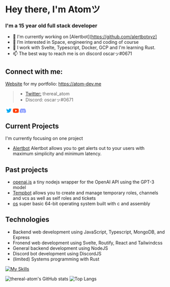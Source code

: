 # Hey there, I'm Atomツ
### I'm a 15 year old full stack developer
- 👋 I'm currently working on [Alertbot](https://github.com/alertbotxyz]
- 👀 I’m interested in Space, engineering and coding of course
- 🌱 I work with Svelte, Typescript, Docker, GCP and I'm learning Rust.
- 📫 The best way to reach me is on discord oscarッ#0671

## Connect with me:
[Website](https://atom-dev.me) for my portfolio: https://atom-dev.me
> - [Twitter:](https://twitter.com/thereal_atom) thereal_atom
> - Discord: oscarッ#0671

[<img align="left" alt="icon" width="22px" src="https://github.com/thereal-atom/thereal-atom/blob/main/Icons/icons8-twitter.svg" />](https://twitter.com/thereal_atom)
[<img align="left" alt="icon" width="22px" src="https://github.com/thereal-atom/thereal-atom/blob/main/Icons/icons8-youtube-play-button.svg" />](https://www.youtube.com/channel/UCWyWlGlfkzMuCREa4WLt3LQ)
[<img align="left" alt="icon" width="22px" src="https://github.com/thereal-atom/thereal-atom/blob/main/Icons/icons8-discord.svg" />](https://discord.gg/eVVc4jJfDa)
<br />

## Current Projects 
I'm currently focusing on one project
- [Alertbot](https://github.com/alertbotxyz) Alertbot allows you to get alerts out to your users with maximum simplicity and minimum latency.


## Past projects
- [openai.js](https://github.com/thereal-atom/openai.js) a tiny nodejs wrapper for the OpenAI API using the GPT-3 model
- [Tempbot](https://github.com/thereal-atom/tempbot-bot) allows you to create and manage temporary roles, channels and vcs as well as self roles and tickets 
- [os](https://github.com/thereal-atom/os) super basic 64-bit operating system built with c and assembly

## Technologies

- Backend web development using JavaScript, Typescript, MongoDB, and Express 
- Fronend web development using Svelte, Routify, React and Tailwindcss 
- General backend development using NodeJS 
- Discord bot development using DiscordJS
- (limited) Systems programming with Rust

[![My Skills](https://skillicons.dev/icons?i=ts,rust,docker,express,gcp,git,mongodb,nodejs,redis,svelte,tailwind,bots)](https://skillicons.dev)

![thereal-atom's GitHub stats](https://github-readme-stats.vercel.app/api?username=thereal-atom&show_icons=true&theme=tokyonight)
![Top Langs](https://github-readme-stats.vercel.app/api/top-langs/?username=thereal-atom&layout=compact&theme=tokyonight)

